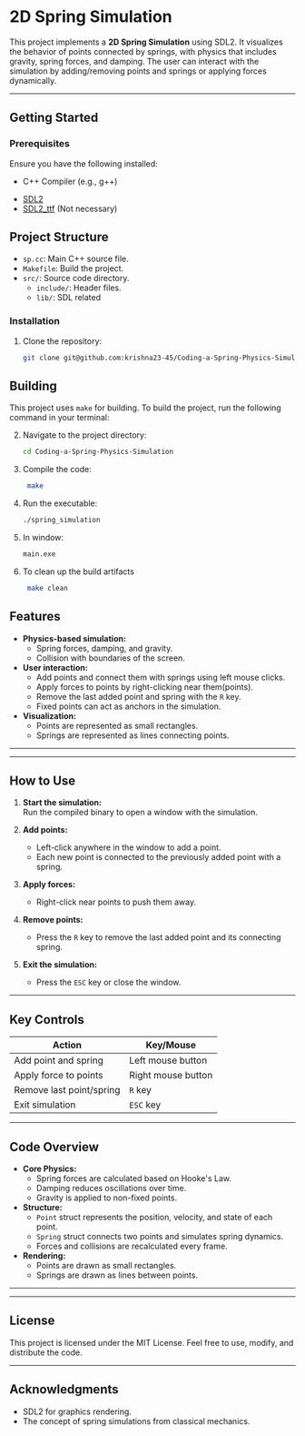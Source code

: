 
# 2D Spring Simulation

This project implements a **2D Spring Simulation** using SDL2. It visualizes the behavior of points connected by springs, with physics that includes gravity, spring forces, and damping. The user can interact with the simulation by adding/removing points and springs or applying forces dynamically.

---

## Getting Started

### Prerequisites
Ensure you have the following installed:
- C++ Compiler (e.g., g++)
*   [SDL2](https://www.libsdl.org/)
*   [SDL2_ttf](https://www.libsdl.org/projects/SDL_ttf/) (Not necessary)

## Project Structure

*   `sp.cc`: Main C++ source file.
*   `Makefile`: Build the project.
*   `src/`: Source code directory.
    *   `include/`: Header files.
    *   `lib/`: SDL related

### Installation
1. Clone the repository:
   ```bash
   git clone git@github.com:krishna23-45/Coding-a-Spring-Physics-Simulation.git
   ```
## Building

This project uses `make` for building. To build the project, run the following command in your terminal:

2. Navigate to the project directory:
   ```bash
   cd Coding-a-Spring-Physics-Simulation
   ```
3. Compile the code:
   ```bash
    make
   ```
4. Run the executable:
   ```bash
   ./spring_simulation
   
   ```
5. In window:
   ```bash
   main.exe
   ```
6. To clean up the build artifacts
   ```bash
    make clean
   ```
## Features

- **Physics-based simulation:**
    - Spring forces, damping, and gravity.
    - Collision with boundaries of the screen.
- **User interaction:**
    - Add points and connect them with springs using left mouse clicks.
    - Apply forces to points by right-clicking near them(points).
    - Remove the last added point and spring with the `R` key.
    - Fixed points can act as anchors in the simulation.
- **Visualization:**
    - Points are represented as small rectangles.
    - Springs are represented as lines connecting points.

---

---
## How to Use

1. **Start the simulation:**  
    Run the compiled binary to open a window with the simulation.

2. **Add points:**
    - Left-click anywhere in the window to add a point.
    - Each new point is connected to the previously added point with a spring.
3. **Apply forces:**
    - Right-click near points to push them away.
4. **Remove points:**
    - Press the `R` key to remove the last added point and its connecting spring.
5. **Exit the simulation:**
    - Press the `ESC` key or close the window.

---
## Key Controls

|**Action**|**Key/Mouse**|
|---|---|
|Add point and spring|Left mouse button|
|Apply force to points|Right mouse button|
|Remove last point/spring|`R` key|
|Exit simulation|`ESC` key|

---

## Code Overview

- **Core Physics:**
    - Spring forces are calculated based on Hooke's Law.
    - Damping reduces oscillations over time.
    - Gravity is applied to non-fixed points.
- **Structure:**
    - `Point` struct represents the position, velocity, and state of each point.
    - `Spring` struct connects two points and simulates spring dynamics.
    - Forces and collisions are recalculated every frame.
- **Rendering:**
    - Points are drawn as small rectangles.
    - Springs are drawn as lines between points.

---

---

## License

This project is licensed under the MIT License. Feel free to use, modify, and distribute the code.

---
## Acknowledgments

- SDL2 for graphics rendering.
- The concept of spring simulations from classical mechanics.
